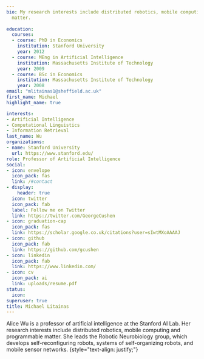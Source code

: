 ```yaml
---
bio: My research interests include distributed robotics, mobile computing and programmable
  matter.
  
education:
  courses:
  - course: PhD in Economics
    institution: Stanford University
    year: 2012
  - course: MEng in Artificial Intelligence
    institution: Massachusetts Institute of Technology
    year: 2009
  - course: BSc in Economics
    institution: Massachusetts Institute of Technology
    year: 2008
email: "mlitainas1@sheffield.ac.uk"
first_name: Michael
highlight_name: true

interests:
- Artificial Intelligence
- Computational Linguistics
- Information Retrieval
last_name: Wu
organizations:
- name: Stanford University
  url: https://www.stanford.edu/
role: Professor of Artificial Intelligence
social:
- icon: envelope
  icon_pack: fas
  link: /#contact
- display:
    header: true
  icon: twitter
  icon_pack: fab
  label: Follow me on Twitter
  link: https://twitter.com/GeorgeCushen
- icon: graduation-cap
  icon_pack: fas
  link: https://scholar.google.co.uk/citations?user=sIwtMXoAAAAJ
- icon: github
  icon_pack: fab
  link: https://github.com/gcushen
- icon: linkedin
  icon_pack: fab
  link: https://www.linkedin.com/
- icon: cv
  icon_pack: ai
  link: uploads/resume.pdf
status:
  icon: 
superuser: true
title: Michael Litainas
---
```


Alice Wu is a professor of artificial intelligence at the Stanford AI Lab. Her research interests include distributed robotics, mobile computing and programmable matter. She leads the Robotic Neurobiology group, which develops self-reconfiguring robots, systems of self-organizing robots, and mobile sensor networks.
{style="text-align: justify;"}
